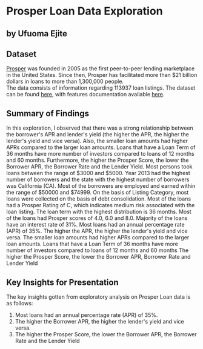 # Prosper Loan Data Exploration
## by Ufuoma Ejite


## Dataset

[Prosper](https://www.prosper.com/) was founded in 2005 as the first peer-to-peer lending marketplace in the United States. Since then, Prosper has facilitated more than $21 billion dollars in loans to more than 1,300,000 people. <br />
The data consists of information regarding 113937 loan listings. The dataset can be found [here](https://s3.amazonaws.com/udacity-hosted-downloads/ud651/prosperLoanData.csv),
with features documentation available [here](https://docs.google.com/spreadsheets/d/1gDyi_L4UvIrLTEC6Wri5nbaMmkGmLQBk-Yx3z0XDEtI/edit#gid=0).


## Summary of Findings

In this exploration, I observed that there was a strong relationship between the
borrower's APR and lender's yield (the higher the APR, the higher the lender's 
yield and vice versa). Also, the smaller loan amounts had higher APRs compared 
to the larger loan amounts. Loans that have a Loan Term of 36 months have more 
number of investors compared to loans of 12 months and 60 months.
Furthermore, the higher the Prosper Score, the lower the Borrower APR, the
Borrower Rate and the Lender Yield.
Most persons took loans between the range of $3000 and $5000. Year 2013 had the 
highest number of borrowers and the state with the highest number of borrowers was California (CA).
Most of the borrowers are employed and earned within the range of $50000 and $74999. 
On the basis of Listing Category, most loans were collected on the basis of 
debt consolidation. Most of the loans had a Prosper Rating of C, which indicates 
medium risk associated with the loan listing.
The loan term with the highest distribution is 36 months. Most of the loans had Prosper scores of 
4.0, 6.0 and 8.0. 
Majority of the loans have an interest rate of 31%. Most loans had an annual percentage rate (APR) of 35%.
The higher the APR, the higher the lender's yield and vice versa. The smaller loan amounts had higher APRs compared to the larger loan amounts. Loans that have a Loan Term of 36 months have more number of investors 
compared to loans of 12 months and 60 months
The higher the Prosper Score, the lower the Borrower APR, Borrower Rate and Lender Yield


## Key Insights for Presentation

The key insights gotten from exploratory analysis on Prosper Loan data is as follows: <br>
1. Most loans had an annual percentage rate (APR) of 35%.
2. The higher the Borrower APR, the higher the lender's yield and vice versa.
3. The higher the Prosper Score, the lower the Borrower APR, the Borrower Rate and the Lender Yield
